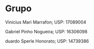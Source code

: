 # Grupo

<p>Vinicius Mari Marrafon;   USP: 17089004</p>
<p>Gabriel Pinho Nogueira;   USP: 16306098</p>
<p>duardo Sperle Honorato;   USP: 14739386</p>
